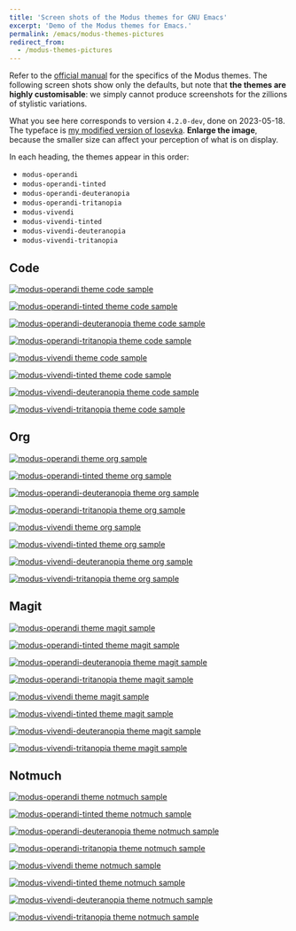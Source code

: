 ```yaml
---
title: 'Screen shots of the Modus themes for GNU Emacs'
excerpt: 'Demo of the Modus themes for Emacs.'
permalink: /emacs/modus-themes-pictures
redirect_from:
  - /modus-themes-pictures
---
```


Refer to the [official
manual](https://protesilaos.com/emacs/modus-themes) for the specifics
of the Modus themes.  The following screen shots show only the
defaults, but note that **the themes are highly customisable**: we
simply cannot produce screenshots for the zillions of stylistic
variations.

What you see here corresponds to version `4.2.0-dev`, done on
2023-05-18.  The typeface is [my modified version of
Iosevka](https://git.sr.ht/~protesilaos/iosevka-comfy).  **Enlarge the
image**, because the smaller size can affect your perception of what
is on display.

In each heading, the themes appear in this order:

- `modus-operandi`
- `modus-operandi-tinted`
- `modus-operandi-deuteranopia`
- `modus-operandi-tritanopia`
- `modus-vivendi`
- `modus-vivendi-tinted`
- `modus-vivendi-deuteranopia`
- `modus-vivendi-tritanopia`

## Code

<a href="{{'/assets/images/modus/modus-operandi-code.png' | absolute_url}}"><img alt="modus-operandi theme code sample" src="{{'/assets/images/modus/modus-operandi-code.png' | absolute_url }}"/></a>

<a href="{{'/assets/images/modus/modus-operandi-tinted-code.png' | absolute_url}}"><img alt="modus-operandi-tinted theme code sample" src="{{'/assets/images/modus/modus-operandi-tinted-code.png' | absolute_url }}"/></a>

<a href="{{'/assets/images/modus/modus-operandi-deuteranopia-code.png' | absolute_url}}"><img alt="modus-operandi-deuteranopia theme code sample" src="{{'/assets/images/modus/modus-operandi-deuteranopia-code.png' | absolute_url }}"/></a>

<a href="{{'/assets/images/modus/modus-operandi-tritanopia-code.png' | absolute_url}}"><img alt="modus-operandi-tritanopia theme code sample" src="{{'/assets/images/modus/modus-operandi-tritanopia-code.png' | absolute_url }}"/></a>

<a href="{{'/assets/images/modus/modus-vivendi-code.png' | absolute_url}}"><img alt="modus-vivendi theme code sample" src="{{'/assets/images/modus/modus-vivendi-code.png' | absolute_url }}"/></a>

<a href="{{'/assets/images/modus/modus-vivendi-tinted-code.png' | absolute_url}}"><img alt="modus-vivendi-tinted theme code sample" src="{{'/assets/images/modus/modus-vivendi-tinted-code.png' | absolute_url }}"/></a>

<a href="{{'/assets/images/modus/modus-vivendi-deuteranopia-code.png' | absolute_url}}"><img alt="modus-vivendi-deuteranopia theme code sample" src="{{'/assets/images/modus/modus-vivendi-deuteranopia-code.png' | absolute_url }}"/></a>

<a href="{{'/assets/images/modus/modus-vivendi-tritanopia-code.png' | absolute_url}}"><img alt="modus-vivendi-tritanopia theme code sample" src="{{'/assets/images/modus/modus-vivendi-tritanopia-code.png' | absolute_url }}"/></a>

## Org

<a href="{{'/assets/images/modus/modus-operandi-org.png' | absolute_url}}"><img alt="modus-operandi theme org sample" src="{{'/assets/images/modus/modus-operandi-org.png' | absolute_url }}"/></a>

<a href="{{'/assets/images/modus/modus-operandi-tinted-org.png' | absolute_url}}"><img alt="modus-operandi-tinted theme org sample" src="{{'/assets/images/modus/modus-operandi-tinted-org.png' | absolute_url }}"/></a>

<a href="{{'/assets/images/modus/modus-operandi-deuteranopia-org.png' | absolute_url}}"><img alt="modus-operandi-deuteranopia theme org sample" src="{{'/assets/images/modus/modus-operandi-deuteranopia-org.png' | absolute_url }}"/></a>

<a href="{{'/assets/images/modus/modus-operandi-tritanopia-org.png' | absolute_url}}"><img alt="modus-operandi-tritanopia theme org sample" src="{{'/assets/images/modus/modus-operandi-tritanopia-org.png' | absolute_url }}"/></a>

<a href="{{'/assets/images/modus/modus-vivendi-org.png' | absolute_url}}"><img alt="modus-vivendi theme org sample" src="{{'/assets/images/modus/modus-vivendi-org.png' | absolute_url }}"/></a>

<a href="{{'/assets/images/modus/modus-vivendi-tinted-org.png' | absolute_url}}"><img alt="modus-vivendi-tinted theme org sample" src="{{'/assets/images/modus/modus-vivendi-tinted-org.png' | absolute_url }}"/></a>

<a href="{{'/assets/images/modus/modus-vivendi-deuteranopia-org.png' | absolute_url}}"><img alt="modus-vivendi-deuteranopia theme org sample" src="{{'/assets/images/modus/modus-vivendi-deuteranopia-org.png' | absolute_url }}"/></a>

<a href="{{'/assets/images/modus/modus-vivendi-tritanopia-org.png' | absolute_url}}"><img alt="modus-vivendi-tritanopia theme org sample" src="{{'/assets/images/modus/modus-vivendi-tritanopia-org.png' | absolute_url }}"/></a>

## Magit

<a href="{{'/assets/images/modus/modus-operandi-magit.png' | absolute_url}}"><img alt="modus-operandi theme magit sample" src="{{'/assets/images/modus/modus-operandi-magit.png' | absolute_url }}"/></a>

<a href="{{'/assets/images/modus/modus-operandi-tinted-magit.png' | absolute_url}}"><img alt="modus-operandi-tinted theme magit sample" src="{{'/assets/images/modus/modus-operandi-tinted-magit.png' | absolute_url }}"/></a>

<a href="{{'/assets/images/modus/modus-operandi-deuteranopia-magit.png' | absolute_url}}"><img alt="modus-operandi-deuteranopia theme magit sample" src="{{'/assets/images/modus/modus-operandi-deuteranopia-magit.png' | absolute_url }}"/></a>

<a href="{{'/assets/images/modus/modus-operandi-tritanopia-magit.png' | absolute_url}}"><img alt="modus-operandi-tritanopia theme magit sample" src="{{'/assets/images/modus/modus-operandi-tritanopia-magit.png' | absolute_url }}"/></a>

<a href="{{'/assets/images/modus/modus-vivendi-magit.png' | absolute_url}}"><img alt="modus-vivendi theme magit sample" src="{{'/assets/images/modus/modus-vivendi-magit.png' | absolute_url }}"/></a>

<a href="{{'/assets/images/modus/modus-vivendi-tinted-magit.png' | absolute_url}}"><img alt="modus-vivendi-tinted theme magit sample" src="{{'/assets/images/modus/modus-vivendi-tinted-magit.png' | absolute_url }}"/></a>

<a href="{{'/assets/images/modus/modus-vivendi-deuteranopia-magit.png' | absolute_url}}"><img alt="modus-vivendi-deuteranopia theme magit sample" src="{{'/assets/images/modus/modus-vivendi-deuteranopia-magit.png' | absolute_url }}"/></a>

<a href="{{'/assets/images/modus/modus-vivendi-tritanopia-magit.png' | absolute_url}}"><img alt="modus-vivendi-tritanopia theme magit sample" src="{{'/assets/images/modus/modus-vivendi-tritanopia-magit.png' | absolute_url }}"/></a>

## Notmuch

<a href="{{'/assets/images/modus/modus-operandi-notmuch.png' | absolute_url}}"><img alt="modus-operandi theme notmuch sample" src="{{'/assets/images/modus/modus-operandi-notmuch.png' | absolute_url }}"/></a>

<a href="{{'/assets/images/modus/modus-operandi-tinted-notmuch.png' | absolute_url}}"><img alt="modus-operandi-tinted theme notmuch sample" src="{{'/assets/images/modus/modus-operandi-tinted-notmuch.png' | absolute_url }}"/></a>

<a href="{{'/assets/images/modus/modus-operandi-deuteranopia-notmuch.png' | absolute_url}}"><img alt="modus-operandi-deuteranopia theme notmuch sample" src="{{'/assets/images/modus/modus-operandi-deuteranopia-notmuch.png' | absolute_url }}"/></a>

<a href="{{'/assets/images/modus/modus-operandi-tritanopia-notmuch.png' | absolute_url}}"><img alt="modus-operandi-tritanopia theme notmuch sample" src="{{'/assets/images/modus/modus-operandi-tritanopia-notmuch.png' | absolute_url }}"/></a>

<a href="{{'/assets/images/modus/modus-vivendi-notmuch.png' | absolute_url}}"><img alt="modus-vivendi theme notmuch sample" src="{{'/assets/images/modus/modus-vivendi-notmuch.png' | absolute_url }}"/></a>

<a href="{{'/assets/images/modus/modus-vivendi-tinted-notmuch.png' | absolute_url}}"><img alt="modus-vivendi-tinted theme notmuch sample" src="{{'/assets/images/modus/modus-vivendi-tinted-notmuch.png' | absolute_url }}"/></a>

<a href="{{'/assets/images/modus/modus-vivendi-deuteranopia-notmuch.png' | absolute_url}}"><img alt="modus-vivendi-deuteranopia theme notmuch sample" src="{{'/assets/images/modus/modus-vivendi-deuteranopia-notmuch.png' | absolute_url }}"/></a>

<a href="{{'/assets/images/modus/modus-vivendi-tritanopia-notmuch.png' | absolute_url}}"><img alt="modus-vivendi-tritanopia theme notmuch sample" src="{{'/assets/images/modus/modus-vivendi-tritanopia-notmuch.png' | absolute_url }}"/></a>
